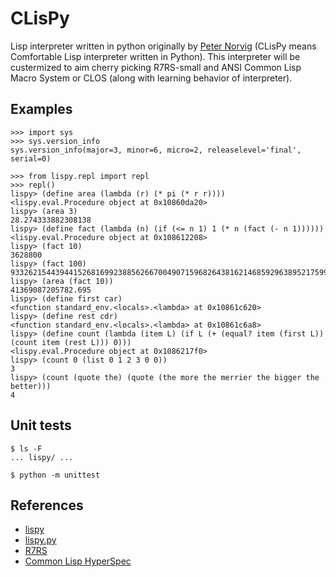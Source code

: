 # CLisPy
Lisp interpreter written in python originally by [Peter Norvig](http://norvig.com/) (CLisPy means Comfortable Lisp interpreter written in Python). This interpreter will be custermized to aim cherry picking R7RS-small and ANSI Common Lisp Macro System or CLOS (along with learning behavior of interpreter).

## Examples
```
>>> import sys
>>> sys.version_info
sys.version_info(major=3, minor=6, micro=2, releaselevel='final', serial=0)

>>> from lispy.repl import repl
>>> repl()
lispy> (define area (lambda (r) (* pi (* r r))))
<lispy.eval.Procedure object at 0x10860da20>
lispy> (area 3)
28.274333882308138
lispy> (define fact (lambda (n) (if (<= n 1) 1 (* n (fact (- n 1))))))
<lispy.eval.Procedure object at 0x108612208>
lispy> (fact 10)
3628800
lispy> (fact 100)
93326215443944152681699238856266700490715968264381621468592963895217599993229915608941463976156518286253697920827223758251185210916864000000000000000000000000
lispy> (area (fact 10))
41369087205782.695
lispy> (define first car)
<function standard_env.<locals>.<lambda> at 0x10861c620>
lispy> (define rest cdr)
<function standard_env.<locals>.<lambda> at 0x10861c6a8>
lispy> (define count (lambda (item L) (if L (+ (equal? item (first L)) (count item (rest L))) 0)))
<lispy.eval.Procedure object at 0x1086217f0>
lispy> (count 0 (list 0 1 2 3 0 0))
3
lispy> (count (quote the) (quote (the more the merrier the bigger the better)))
4
```

## Unit tests
```
$ ls -F
... lispy/ ...

$ python -m unittest
```

## References
- [lispy](http://norvig.com/lispy.html)
- [lispy.py](http://norvig.com/lispy2.html)
- [R7RS](https://bitbucket.org/cowan/r7rs-wg1-infra/src/default/R7RSHomePage.md?fileviewer=file-view-default)
- [Common Lisp HyperSpec](http://www.lispworks.com/documentation/HyperSpec/Front/index.htm)

